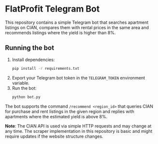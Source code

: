 # FlatProfit Telegram Bot

This repository contains a simple Telegram bot that searches apartment listings on CIAN,
compares them with rental prices in the same area and recommends listings where the
yield is higher than 8%.

## Running the bot

1. Install dependencies:
   ```bash
   pip install -r requirements.txt
   ```
2. Export your Telegram bot token in the `TELEGRAM_TOKEN` environment variable.
3. Run the bot:
   ```bash
   python bot.py
   ```

The bot supports the command `/recommend <region_id>` that queries CIAN for purchase
and rent listings in the given region and replies with apartments where the estimated
yield is above 8%.

**Note**: The CIAN API is used via simple HTTP requests and may change at any time.
The scraper implementation in this repository is basic and might require updates if
the website structure changes.

